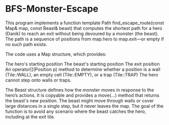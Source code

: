 # BFS-Monster-Escape


This program implements a function template Path find_escape_route(const Map& map, const Beast& beast) that computes the shortest path for a hero (Daník) to reach an exit without being devoured by a monster (the beast). The path is a sequence of positions from map.hero to map.exit—or empty if no such path exists.

The code uses a Map structure, which provides:

The hero's starting position
The beast's starting position
The exit position
An operator[](Position p) method to determine whether a position is a wall (Tile::WALL), an empty cell (Tile::EMPTY), or a trap (Tile::TRAP)
The hero cannot step onto walls or traps.

The Beast structure defines how the monster moves in response to the hero’s actions. It is copyable and provides a move(...) method that returns the beast's new position. The beast might move through walls or cover large distances in a single step, but it never leaves the map. The goal of the function is to avoid any scenario where the beast catches the hero, including at the exit tile.
